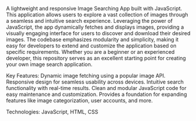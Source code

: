 A lightweight and responsive Image Searching App built with JavaScript. This application allows users to explore a vast collection of images through a seamless and intuitive search experience. Leveraging the power of JavaScript, the app dynamically fetches and displays images, providing a visually engaging interface for users to discover and download their desired images. The codebase emphasizes modularity and simplicity, making it easy for developers to extend and customize the application based on specific requirements. Whether you are a beginner or an experienced developer, this repository serves as an excellent starting point for creating your own image search application.

Key Features:
Dynamic image fetching using a popular image API.
Responsive design for seamless usability across devices.
Intuitive search functionality with real-time results.
Clean and modular JavaScript code for easy maintenance and customization.
Provides a foundation for expanding features like image categorization, user accounts, and more.


Technologies: JavaScript, HTML, CSS
